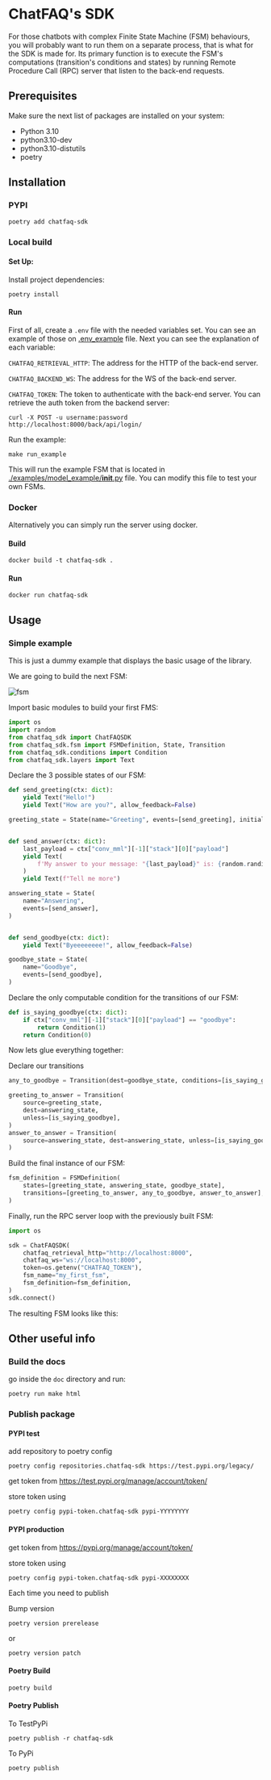 # ChatFAQ's SDK

For those chatbots with complex Finite State Machine (FSM) behaviours, you will probably want to run them on a separate process, that is what for the SDK is made for. Its primary function is to execute the FSM's computations (transition's conditions and states) by running Remote Procedure Call (RPC) server that listen to the back-end requests.


## Prerequisites

Make sure the next list of packages are installed on your system:

- Python 3.10
- python3.10-dev
- python3.10-distutils
- poetry

## Installation

### PYPI

    poetry add chatfaq-sdk

### Local build

#### Set Up:

Install project dependencies:

    poetry install

#### Run

First of all, create a `.env` file with the needed variables set. You can see an example of those on [.env_example](.env-template) file. Next you can see the explanation of each variable:

`CHATFAQ_RETRIEVAL_HTTP`: The address for the HTTP of the back-end server.

`CHATFAQ_BACKEND_WS`: The address for the WS of the back-end server.

`CHATFAQ_TOKEN`: The token to authenticate with the back-end server. You can retrieve the auth token from the backend server:

`curl -X POST -u username:password http://localhost:8000/back/api/login/`


Run the example:

    make run_example

This will run the example FSM that is located in [./examples/model_example/__init__.py](./examples/model_example/__init__.py) file. You can modify this file to test your own FSMs.


### Docker

Alternatively you can simply run the server using docker.

#### Build

    docker build -t chatfaq-sdk .

#### Run

    docker run chatfaq-sdk


## Usage

### Simple example

This is just a dummy example that displays the basic usage of the library.

We are going to build the next FSM:

![fsm](../doc/source/_static/images/fsm_diagram.png)

Import basic modules to build your first FMS:

```python
import os
import random
from chatfaq_sdk import ChatFAQSDK
from chatfaq_sdk.fsm import FSMDefinition, State, Transition
from chatfaq_sdk.conditions import Condition
from chatfaq_sdk.layers import Text
```

Declare the 3 possible states of our FSM:

```python
def send_greeting(ctx: dict):
    yield Text("Hello!")
    yield Text("How are you?", allow_feedback=False)

greeting_state = State(name="Greeting", events=[send_greeting], initial=True)


def send_answer(ctx: dict):
    last_payload = ctx["conv_mml"][-1]["stack"][0]["payload"]
    yield Text(
        f'My answer to your message: "{last_payload}" is: {random.randint(0, 999)}'
    )
    yield Text(f"Tell me more")

answering_state = State(
    name="Answering",
    events=[send_answer],
)


def send_goodbye(ctx: dict):
    yield Text("Byeeeeeeee!", allow_feedback=False)

goodbye_state = State(
    name="Goodbye",
    events=[send_goodbye],
)

```

Declare the only computable condition for the transitions of our FSM:

```python
def is_saying_goodbye(ctx: dict):
    if ctx["conv_mml"][-1]["stack"][0]["payload"] == "goodbye":
        return Condition(1)
    return Condition(0)
```

Now lets glue everything together:

Declare our transitions

```python
any_to_goodbye = Transition(dest=goodbye_state, conditions=[is_saying_goodbye])

greeting_to_answer = Transition(
    source=greeting_state,
    dest=answering_state,
    unless=[is_saying_goodbye],
)
answer_to_answer = Transition(
    source=answering_state, dest=answering_state, unless=[is_saying_goodbye]
)
```

Build the final instance of our FSM:

```python
fsm_definition = FSMDefinition(
    states=[greeting_state, answering_state, goodbye_state],
    transitions=[greeting_to_answer, any_to_goodbye, answer_to_answer],
)
```

Finally, run the RPC server loop with the previously built FSM:

```python
import os

sdk = ChatFAQSDK(
    chatfaq_retrieval_http="http://localhost:8000",
    chatfaq_ws="ws://localhost:8000",
    token=os.getenv("CHATFAQ_TOKEN"),
    fsm_name="my_first_fsm",
    fsm_definition=fsm_definition,
)
sdk.connect()
```

The resulting FSM looks like this:

## Other useful info
### Build the docs

go inside the `doc` directory and run:

```
poetry run make html
```


### Publish package

#### PYPI test

add repository to poetry config

    poetry config repositories.chatfaq-sdk https://test.pypi.org/legacy/

get token from https://test.pypi.org/manage/account/token/

store token using

    poetry config pypi-token.chatfaq-sdk pypi-YYYYYYYY

#### PYPI production

get token from https://pypi.org/manage/account/token/

store token using

    poetry config pypi-token.chatfaq-sdk pypi-XXXXXXXX

Each time you need to publish

Bump version

    poetry version prerelease

or

    poetry version patch

#### Poetry Build

    poetry build

#### Poetry Publish

To TestPyPi

    poetry publish -r chatfaq-sdk

To PyPi

    poetry publish
